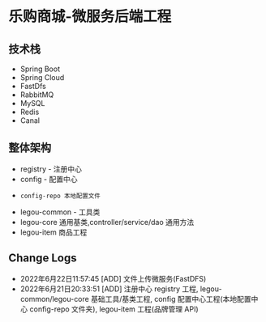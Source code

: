 # 乐购商城-微服务后端工程
## 技术栈
- Spring Boot
- Spring Cloud
- FastDfs
- RabbitMQ
- MySQL
- Redis
- Canal

## 整体架构
- registry - 注册中心
- config - 配置中心
-     config-repo 本地配置文件
- legou-common - 工具类
- legou-core 通用基类,controller/service/dao 通用方法
- legou-item 商品工程

## Change Logs
- 2022年6月22日11:57:45 [ADD] 文件上传微服务(FastDFS)
- 2022年6月21日20:33:51 [ADD] 注册中心 registry 工程, legou-common/legou-core 基础工具/基类工程, config 配置中心工程(本地配置中心 config-repo
 文件夹), legou-item 工程(品牌管理 API)
 
